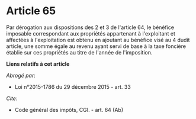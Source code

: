 # Article 65

Par dérogation aux dispositions des 2 et 3 de l'article 64, le bénéfice imposable correspondant aux propriétés appartenant à
l'exploitant et affectées à l'exploitation est obtenu en ajoutant au bénéfice visé au 4 dudit article, une somme égale au
revenu ayant servi de base à la taxe foncière établie sur ces propriétés au titre de l'année de l'imposition.

**Liens relatifs à cet article**

_Abrogé par_:

  - Loi n°2015-1786 du 29 décembre 2015 - art. 33

_Cite_:

  - Code général des impôts, CGI. - art. 64 (Ab)
